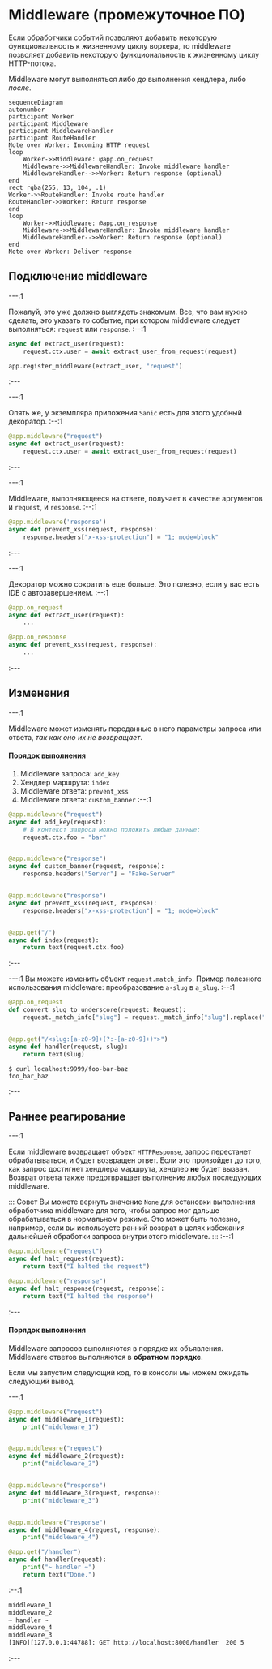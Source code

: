 # Middleware (промежуточное ПО)

Если обработчики событий позволяют добавить некоторую функциональность к жизненному циклу воркера, то middleware позволяет добавить некоторую функциональность к жизненному циклу HTTP-потока.

Middleware могут выполняться либо _до_ выполнения хендлера, либо _после_.

```mermaid
sequenceDiagram
autonumber
participant Worker
participant Middleware
participant MiddlewareHandler
participant RouteHandler
Note over Worker: Incoming HTTP request
loop
    Worker->>Middleware: @app.on_request
    Middleware->>MiddlewareHandler: Invoke middleware handler
    MiddlewareHandler-->>Worker: Return response (optional)
end
rect rgba(255, 13, 104, .1)
Worker->>RouteHandler: Invoke route handler
RouteHandler->>Worker: Return response
end
loop
    Worker->>Middleware: @app.on_response
    Middleware->>MiddlewareHandler: Invoke middleware handler
    MiddlewareHandler-->>Worker: Return response (optional)
end
Note over Worker: Deliver response
```
## Подключение middleware

---:1

Пожалуй, это уже должно выглядеть знакомым. Все, что вам нужно сделать, это указать то событие, при котором middleware следует выполняться: `request` или `response`. :--:1
```python
async def extract_user(request):
    request.ctx.user = await extract_user_from_request(request)

app.register_middleware(extract_user, "request")
```
:---

---:1

Опять же, у экземпляра приложения `Sanic` есть для этого удобный декоратор. :--:1
```python
@app.middleware("request")
async def extract_user(request):
    request.ctx.user = await extract_user_from_request(request)
```
:---

---:1

Middleware, выполняющееся на ответе, получает в качестве аргументов и `request`, и `response`. :--:1
```python
@app.middleware('response')
async def prevent_xss(request, response):
    response.headers["x-xss-protection"] = "1; mode=block"
```
:---

---:1

Декоратор можно сократить еще больше. Это полезно, если у вас есть IDE с автозавершением. :--:1
```python
@app.on_request
async def extract_user(request):
    ...

@app.on_response
async def prevent_xss(request, response):
    ...
```
:---

## Изменения

---:1

Middleware может изменять переданные в него параметры запроса или ответа, _так как оно их не возвращает_.

#### Порядок выполнения

1. Middleware запроса: `add_key`
2. Хендлер маршрута: `index`
3. Middleware ответа: `prevent_xss`
4. Middleware ответа: `custom_banner` :--:1
```python
@app.middleware("request")
async def add_key(request):
    # В контекст запроса можно положить любые данные:
    request.ctx.foo = "bar"


@app.middleware("response")
async def custom_banner(request, response):
    response.headers["Server"] = "Fake-Server"


@app.middleware("response")
async def prevent_xss(request, response):
    response.headers["x-xss-protection"] = "1; mode=block"


@app.get("/")
async def index(request):
    return text(request.ctx.foo)

```
:---


---:1 Вы можете изменить объект `request.match_info`. Пример полезного использования middleware: преобразование `a-slug` в `a_slug`. :--:1
```python
@app.on_request
def convert_slug_to_underscore(request: Request):
    request._match_info["slug"] = request._match_info["slug"].replace("-", "_")


@app.get("/<slug:[a-z0-9]+(?:-[a-z0-9]+)*>")
async def handler(request, slug):
    return text(slug)
```
```
$ curl localhost:9999/foo-bar-baz
foo_bar_baz
```
:---
## Раннее реагирование

---:1

Если middleware возвращает объект `HTTPResponse`, запрос перестанет обрабатываться, и будет возвращен ответ. Если это произойдет до того, как запрос достигнет хендлера маршрута, хендлер **не** будет вызван. Возврат ответа также предотвращает выполнение любых последующих middleware.

::: Совет Вы можете вернуть значение `None` для остановки выполнения обработчика middleware для того, чтобы запрос мог дальше обрабатываться в нормальном режиме. Это может быть полезно, например, если вы используете ранний возврат в целях избежания дальнейшей обработки запроса внутри этого middleware. ::: :--:1
```python
@app.middleware("request")
async def halt_request(request):
    return text("I halted the request")

@app.middleware("response")
async def halt_response(request, response):
    return text("I halted the response")
```
:---

#### Порядок выполнения

Middleware запросов выполняются в порядке их объявления. Middleware ответов выполняются в **обратном порядке**.

Если мы запустим следующий код, то в консоли мы можем ожидать следующий вывод.

---:1

```python
@app.middleware("request")
async def middleware_1(request):
    print("middleware_1")


@app.middleware("request")
async def middleware_2(request):
    print("middleware_2")


@app.middleware("response")
async def middleware_3(request, response):
    print("middleware_3")


@app.middleware("response")
async def middleware_4(request, response):
    print("middleware_4")

@app.get("/handler")
async def handler(request):
    print("~ handler ~")
    return text("Done.")
```
:--:1
```bash
middleware_1
middleware_2
~ handler ~
middleware_4
middleware_3
[INFO][127.0.0.1:44788]: GET http://localhost:8000/handler  200 5
```
:---
